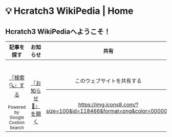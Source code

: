 # 💡 Hcratch3 WikiPedia | Home

## Hcratch3 WikiPediaへようこそ！

| 記事を探す | お知らせ　| 共有 |
| :-: | :-: | :-: |
| <br><br> [『検索🔍️』する](search.md) <br><br> <sub>Powered by Google Costom Search</sub> | <br><br> [『お知らせ📢』を開く](announce.md) | このウェブサイトを共有する <br> <hr> <br> <a href="http://www.facebook.com/share.php?u=https://hcratch3.github.io/wiki" rel="nofollow noopener" target="_blank">https://img.icons8.com/?size=100&id=118466&format=png&color=000000</a>
